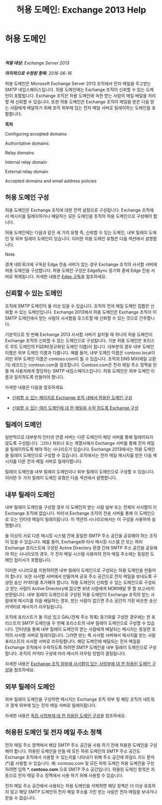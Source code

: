 ﻿---
title: '허용 도메인: Exchange 2013 Help'
TOCTitle: 허용 도메인
ms:assetid: c1839a5b-49f9-4c53-b247-f4e5d78efc45
ms:mtpsurl: https://technet.microsoft.com/ko-kr/library/Bb124423(v=EXCHG.150)
ms:contentKeyID: 50484079
ms.date: 05/22/2018
mtps_version: v=EXCHG.150
ms.translationtype: MT
---

# 허용 도메인

 

_**적용 대상:** Exchange Server 2013_

_**마지막으로 수정된 항목:** 2016-06-16_

허용 도메인은 Microsoft Exchange Server 2013 조직에서 전자 메일을 주고받는 SMTP 네임스페이스입니다. 허용 도메인에는 Exchange 조직이 신뢰할 수 있는 도메인이 포함됩니다. Exchange 조직은 허용 도메인에 속한 받는 사람의 메일 배달을 처리할 때 신뢰할 수 있습니다. 또한 허용 도메인은 Exchange 조직이 메일을 받은 다음 받는 사람에게 배달하기 위해 조직 외부에 있는 전자 메일 서버로 릴레이하는 도메인을 포함합니다.

**목차**

Configuring accepted domains

Authoritative domains

Relay domains

Internal relay domain

External relay domain

Accepted domains and email address policies

## 허용 도메인 구성

허용 도메인은 Exchange 조직에 대한 전역 설정으로 구성됩니다. Exchange 조직에서 메시지를 릴레이하거나 배달하는 모든 도메인을 조직의 허용 도메인으로 구성해야 합니다.

허용 도메인에는 다음과 같은 세 가지 유형 즉, 신뢰할 수 있는 도메인, 내부 릴레이 도메인 및 외부 릴레이 도메인이 있습니다. 이러한 허용 도메인 유형은 다음 섹션에서 설명합니다.


> [!NOTE]
> 경계 네트워크에 구독된 Edge 전송 서버가 있는 경우 Exchange 조직의 사서함 서버에 허용 도메인을 구성합니다. 허용 도메인 구성은 EdgeSync 동기화 중에 Edge 전송 서버로 복제됩니다. 자세한 내용은 <A href="edge-subscriptions-exchange-2013-help.md">Edge 구독</A>을 참조하세요.



## 신뢰할 수 있는 도메인

조직에 SMTP 도메인이 둘 이상 있을 수 있습니다. 조직의 전자 메일 도메인 집합은 신뢰할 수 있는 도메인입니다. Exchange 2013에서 허용 도메인은 Exchange 조직이 이 SMTP 도메인에서 받는 사람의 사서함을 호스트할 때 신뢰할 수 있는 것으로 간주합니다.

기본적으로 첫 번째 Exchange 2013 사서함 서버가 설치될 때 하나의 허용 도메인이 Exchange 조직의 신뢰할 수 있는 도메인으로 구성됩니다. 기본 허용 도메인은 포리스트 루트 도메인의 FQDN(정규화된 도메인 이름)이 됩니다. 대부분의 경우 내부 도메인 이름은 외부 도메인 이름과 다릅니다. 예를 들어, 내부 도메인 이름은 contoso.local이지만 외부 도메인 이름은 contoso.com이 될 수 있습니다. 조직의 DNS MX(메일 교환기) 레코드는 contoso.com을 참조합니다. Contoso.com은 전자 메일 주소 정책을 만들 때 사용자에게 할당하는 SMTP 네임스페이스입니다. 허용 도메인은 외부 도메인 이름과 일치하도록 만들어야 합니다.

자세한 내용은 다음을 참조하세요.

  - [신뢰할 수 있는 페이지로 Exchange 조직 내에서 허용된 도메인 구성](configure-an-accepted-domain-within-your-exchange-organization-as-authoritative-exchange-2013-help.md)

  - [신뢰할 수 있는 여러 도메인에 대 한 메일을 수락 하도록 Exchange 구성](configure-exchange-to-accept-mail-for-multiple-authoritative-domains-exchange-2013-help.md)

## 릴레이 도메인

일반적으로 대부분의 인터넷 연결 서버는 다른 도메인이 해당 서버를 통해 릴레이되지 않도록 구성됩니다. 그러나 파트너 또는 계열사에서 Exchange 서버를 통해 전자 메일을 릴레이하도록 해야 하는 시나리오가 있습니다. Exchange 2013에서는 허용 도메인을 릴레이 도메인으로 구성할 수 있습니다. 조직에서는 전자 메일 메시지를 받은 다음 메시지를 다른 전자 메일 서버로 릴레이합니다.

릴레이 도메인을 내부 릴레이 도메인이나 외부 릴레이 도메인으로 구성할 수 있습니다. 이러한 두 가지 릴레이 도메인 유형은 다음 섹션에서 설명합니다.

## 내부 릴레이 도메인

내부 릴레이 도메인을 구성할 경우 이 도메인의 받는 사람 일부 또는 전체의 사서함이 이 Exchange 조직에 없습니다. 따라서 Exchange 조직의 전송 서버를 통해 이 도메인으로 오는 인터넷 메일이 릴레이됩니다. 이 섹션의 시나리오에서는 이 구성을 사용하여 설명합니다.

둘 이상의 서로 다른 메시징 시스템 간에 동일한 SMTP 주소 공간을 공유해야 하는 조직이 있을 수 있습니다. 예를 들어, Exchange와 타사 메시징 시스템 간 또는 여러 Exchange 포리스트에 구성된 Active Directory 환경 간에 SMTP 주소 공간을 공유해야 하는 시나리오의 경우, 각 전자 메일 시스템 사용자의 전자 메일 주소에는 동일한 도메인 접미사가 포함됩니다.

이러한 시나리오를 지원하려면 내부 릴레이 도메인으로 구성되는 허용 도메인을 만들어야 합니다. 또한 사서함 서버에서 만들어져 공유 주소 공간으로 전자 메일을 보내도록 구성된 송신 커넥터를 추가해야 합니다. 허용 도메인이 신뢰할 수 있는 도메인으로 구성되고 받는 사람이 Active Directory에 없으면 보낸 사람에게 NDR(배달 못 함 보고서)이 반환됩니다. 내부 릴레이 도메인으로 구성된 허용 도메인이 Exchange 조직의 받는 사람에게 메시지를 처음 배달하는 경우, 받는 사람이 없으면 주소 공간이 가장 비슷한 송신 커넥터로 메시지가 라우팅됩니다.

조직에 포리스트가 둘 이상 있고 GAL(전체 주소 목록) 동기화를 구성한 경우에는 한 포리스트의 SMTP 도메인을 두 번째 포리스트의 내부 릴레이 도메인으로 구성할 수 있습니다. 인터넷을 통해 내부 릴레이 도메인의 받는 사람에게 배달되는 메시지는 동일한 조직의 사서함 서버로 릴레이됩니다. 그러면 받는 쪽 사서함 서버에서 메시지를 받는 사람 포리스트의 사서함 서버로 라우팅합니다. 해당 도메인에 배달되는 전자 메일을 Exchange 조직에서 수락하도록 하려면 SMTP 도메인을 내부 릴레이 도메인으로 구성합니다. 조직의 커넥터 구성에 따라 메시지 라우팅 방법이 결정됩니다.

자세한 내용은 [Exchange 조직 외부에 사서함이 있는 사업부에 대 한 허용된 도메인 구성](configure-an-accepted-domain-for-a-business-unit-with-mailboxes-outside-your-exchange-organization-exchange-2013-help.md)을 참조하세요.

## 외부 릴레이 도메인

외부 릴레이 도메인을 구성하면 메시지는 Exchange 조직 외부 및 해당 조직의 네트워크 경계 외부에 있는 전자 메일 서버로 릴레이됩니다.

자세한 내용은 [독립 사업부에 대 한 허용된 도메인 구성](configure-an-accepted-domain-for-an-independent-business-unit-exchange-2013-help.md)을 참조하세요.

## 허용된 도메인 및 전자 메일 주소 정책

전자 메일 주소 정책에서 해당 SMTP 주소 공간을 사용 하기 전에 허용된 도메인을 구성 해야 합니다. 허용된 도메인을 만들 때 모든 하위 도메인의 SMTP 주소 공간도 Exchange 조직에서 사용할 수 있는지를 나타내기 위해 주소 공간에 와일드 카드 문자 (\*)를 사용할 수 있습니다. 예: contoso.com 및 모든 하위 도메인 허용 도메인을 구성 하려면 입력 **\*. contoso.com** 으로 SMTP 주소 공간입니다. 허용된 도메인 항목은 자동으로 전자 메일 주소 정책에서 사용 하기 위해 사용할 수 있습니다.

전자 메일 주소 공간에서 사용되는 허용 도메인을 삭제하면 해당 정책은 더 이상 유효하지 않고 해당 SMTP 도메인의 전자 메일 주소를 가진 받는 사람은 전자 메일을 보내거나 받을 수 없습니다.

